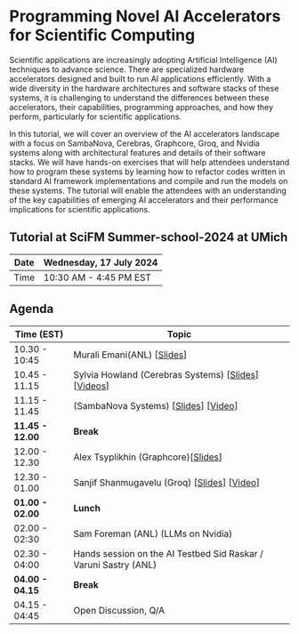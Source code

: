# Programming Novel AI Accelerators for Scientific Computing

Scientific applications are increasingly adopting Artificial Intelligence (AI) techniques to advance science. There are specialized hardware accelerators designed and built to run AI applications efficiently. With a wide diversity in the hardware architectures and software stacks of these systems, it is challenging to understand the differences between these accelerators, their capabilities, programming approaches, and how they perform, particularly for scientific applications. 

In this tutorial, we will cover an overview of the AI accelerators landscape with a focus on SambaNova, Cerebras, Graphcore, Groq, and Nvidia systems along with architectural features and details of their software stacks. We will have hands-on exercises that will help attendees understand how to program these systems by learning how to refactor codes written in standard AI framework implementations and compile and run the models on these systems. The tutorial will enable the attendees with an understanding of the key capabilities of emerging AI accelerators and their performance implications for scientific applications.

## Tutorial at SciFM Summer-school-2024 at UMich

| Date      | Wednesday, 17 July 2024      |
|-----------|------------------------------|
| Time      | 10:30 AM - 4:45 PM EST       |

## Agenda

| Time (EST)          | Topic                                                   |
|--------------------|---------------------------------------------------------|
| 10.30 - 10:45      |  Murali Emani(ANL) [[Slides](./Slides/SC23_Tutorial_Intro.pdf)]                 
| 10.45 - 11.15      |  Sylvia Howland (Cerebras Systems) [[Slides](./Slides/SC23-ANL-Cerebras-Tutorial.pdf)] [[Videos](https://anl.box.com/s/s1ep2mb8jtv7wh9u8h0y0s47aagcmcfs)]
| 11.15 - 11.45      |  (SambaNova Systems) [[Slides](./Slides/SC23_Tutorial_SambaNova.pdf)] [[Video](https://anl.box.com/s/b0zbugwrjmi1a2k98d9ozs39mmyz3qbb)]   
| **11.45 - 12.00**  |  **Break**
| 12.00 - 12.30      |  Alex Tsyplikhin (Graphcore)[[Slides](./Slides/SC23_Tutorial_Graphcore.pdf)]                            
| 12.30 - 01.00      |  Sanjif Shanmugavelu (Groq) [[Slides](./Slides/SC23_Tutorial_Groq.pdf)] [[Video]()]                                                                
| **01.00 - 02.00**  |  **Lunch**
| 02.00 - 02:30      |  Sam Foreman (ANL) (LLMs on Nvidia)
| 02.30 - 04:00      |  Hands session on the AI Testbed Sid Raskar / Varuni Sastry (ANL)
| **04.00 - 04.15**  |  **Break**
| 04.15 - 04:45      |  Open Discussion, Q/A
